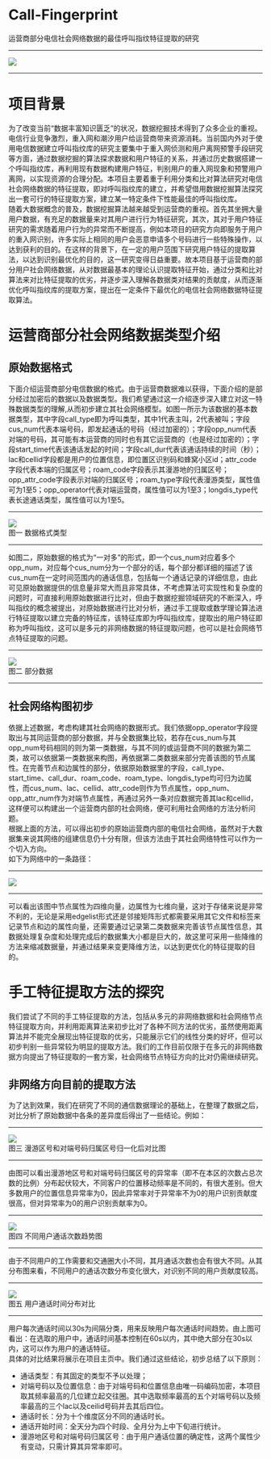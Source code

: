 Call-Fingerprint
===========================
运营商部分电信社会网络数据的最佳呼叫指纹特征提取的研究
****
![](https://github.com/bupt-bricklayer/Call-Fingerprint/raw/master/picture/logo.jpg)
****
# 项目背景  
为了改变当前“数据丰富知识匮乏”的状况，数据挖掘技术得到了众多企业的重视。电信行业竞争激烈，重入网和潮汐用户给运营商带来资源消耗。当前国内外对于使用电信数据建立呼叫指纹库的研究主要集中于重入网侦测和用户离网预警手段研究等方面，通过数据挖掘的算法探求数据和用户特征的关系，并通过历史数据搭建一个呼叫指纹库，再利用现有数据构建用户特征，判别用户的重入网现象和预警用户离网，以实现资源的合理分配。本项目主要着重于利用分类和比对算法研究对电信社会网络数据的特征提取，即对呼叫指纹库的建立，并希望借用数据挖掘算法探究出一套可行的特征提取方案，建立某一特定条件下性能最佳的呼叫指纹库。  
随着大数据概念的普及，数据挖掘算法越来越受到运营商的重视。首先其坐拥大量用户数据，有充足的数据量来对其用户进行行为特征研究，其次，其对于用户特征研究的需求随着用户行为的异常而不断提高，例如本项目的研究方向即服务于用户的重入网识别，许多实际上相同的用户会恶意申请多个号码进行一些特殊操作，以达到获利的目的。在这样的背景下，在一定的用户范围下研究用户特征的提取算法，以达到识别最优化的目的，这一研究变得日益重要。故本项目基于运营商的部分用户社会网络数据，从对数据最基本的理论认识提取特征开始，通过分类和比对算法来对比特征提取的优劣，并逐步深入理解各数据类对结果的贡献度，从而逐渐优化呼叫指纹库的提取方案，提出在一定条件下最优化的电信社会网络数据特征提取算法。  
# 运营商部分社会网络数据类型介绍  
## 原始数据格式  
下面介绍运营商部分电信数据的格式。由于运营商数据难以获得，下面介绍的是部分经过加密后的数据以及数据类型。我们希望通过这一介绍逐步深入建立对这一特殊数据类型的理解,从而初步建立其社会网络模型。如图一所示为该数据的基本数据类型，其中字段call_type即为呼叫类型，其中1代表主叫，2代表被叫；字段cus_num代表本端号码，即发起通话的号码（经过加密的）；字段opp_num代表对端的号码，其可能有本运营商的同时也有其它运营商的（也是经过加密的）；字段start_time代表该通话发起的时间；字段call_dur代表该通话持续的时间（秒）；lac和cellid字段都是用户的位置信息，即位置区识别码和蜂窝小区id；attr_code字段代表本端的归属区号；roam_code字段表示其漫游地的归属区号；opp_attr_code字段表示对端的归属区号；roam_type字段代表漫游类型，属性值可为1至5；opp_operator代表对端运营商，属性值可以为1至3；longdis_type代表长途通话类型，属性值可以为1至5。  
****
![](https://github.com/bupt-bricklayer/Call-Fingerprint/raw/master/picture/数据格式类型.png)  
图一 数据格式类型
****
如图二，原始数据的格式为“一对多”的形式，即一个cus_num对应着多个opp_num，对应每个cus_num分为一个部分的话，每个部分都详细的描述了该cus_num在一定时间范围内的通话信息，包括每一个通话记录的详细信息，由此可见原始数据提供的信息量非常大而且非常具体，不考虑算法可实现性和复杂度的问题时，可直接利用原始数据进行比对，但由于数据挖掘领域研究的不断深入，呼叫指纹的概念被提出，对原始数据进行比对分析，通过手工提取或数学理论算法进行特征提取以建立完备的特征库，该特征库即为呼叫指纹库，提取出的用户特征即称为呼叫指纹，这可以是多元的非网络数据的特征提取问题，也可以是社会网络节点特征提取的问题。  
****
![](https://github.com/bupt-bricklayer/Call-Fingerprint/raw/master/picture/部分数据.png)  
图二 部分数据
****
## 社会网络构图初步  
依据上述数据，考虑构建其社会网络的数据形式。我们依据opp_operator字段提取出与其同运营商的部分数据，并与全数据集比较，若存在cus_num与其opp_num号码相同的则为第一类数据，与其不同的或运营商不同的数据为第二类，故可以依据第一类数据来构图，再依据第二类数据来部分完善该图的节点属性。在完善节点和边属性的部分，依据原始数据里的字段，call_type、start_time、call_dur、roam_code、roam_type、longdis_type均可归为边属性，而cus_num、lac、cellid、attr_code则作为节点属性，opp_num、opp_attr_num作为对端节点属性，再通过另外一条对应数据完善其lac和cellid，这样便可以构建出一个运营商内部的社会网络，便可利用社会网络的方法分析问题。  
根据上面的方法，可以得出初步的原始运营商内部的电信社会网络，虽然对于大数据集来说其网络的组建信息仍十分有限，但该方法由于其社会网络特性可以作为一个切入方向。  
如下为网络中的一条路径：  
****
![](https://github.com/bupt-bricklayer/Call-Fingerprint/raw/master/picture/网络路径.png)  
****
可以看出该图中节点属性为四维向量，边属性为七维向量，这对于存储来说是非常不利的，无论是采用edgelist形式还是邻接矩阵形式都需要采用其它文件和标签来记录节点和边的属性向量，还需要通过记录第二类数据来完善该节点属性信息，其数据处理复杂度和处理完成后的数据集大小都是巨大的，故这里可采用一些降维的方法来缩减数据量，并通过结果来变更降维方法，以达到更优化的特征提取的目的。  
# 手工特征提取方法的探究  
我们尝试了不同的手工特征提取的方法，包括从多元的非网络数据和社会网络节点特征提取方向，并利用距离算法来初步比对了各种不同方法的优劣，虽然使用距离算法并不能完全展现出特征提取的优劣，只能展示它们的线性分类的好坏，但可以初步判别一些异常较为明显的提取方法。我们的工作目前仅限于在多元的非网络数据方向提出了特征提取的一套方案，社会网络节点特征方向的比对仍需继续研究。  
## 非网络方向目前的提取方法  
为了达到效果，我们在研究了不同的通信数据理论的基础上，在整理了数据之后，对比分析了原始数据中各条的差异度后得出了一些结论。例如：  
****
![](https://github.com/bupt-bricklayer/Call-Fingerprint/raw/master/picture/漫游区号和对端号码归属区号归一化后对比图.png)  
图三 漫游区号和对端号码归属区号归一化后对比图
****
由图可以看出漫游地区号和对端号码归属区号的异常率（即不在本区的次数占总次数的比例）分布起伏较大，不同客户的位置移动频率是不同的，有很大差别。但大多数用户的位置信息异常率为0，因此异常率对于异常率不为0的用户识别贡献度很高，但对异常率为0的用户识别贡献率为0。  
****
![](https://github.com/bupt-bricklayer/Call-Fingerprint/raw/master/picture/不同用户通话次数趋势图.png)  
图四 不同用户通话次数趋势图
****
由于不同用户的工作需要和交通圈大小不同，其月通话次数也会有很大不同。从其分布图来看，不同用户的通话次数分布变化很大，对识别不同的用户贡献度较高。  
****
![](https://github.com/bupt-bricklayer/Call-Fingerprint/raw/master/picture/用户通话时间分布对比.png)  
图五 用户通话时间分布对比
****
用户每次通话时间以30s为间隔分类，用来反映用户每次通话时间趋势。由上图可看出：在选取的用户中，通话时间基本控制在60s以内，其中绝大部分在30s以内，这可以作为用户的通话特征。  
具体的对比结果将展示在项目主页中。我们通过这些结论，初步总结了以下原则：  
- 通话类型：有其固定的类型不予以处理；
- 对端号码以及位置信息：由于对端号码和位置信息由唯一码编码加密，本项目取其频率最高的几位建立起交往圈。其中选取频率最高的五个对端号码以及频率最高的三个lac以及ceilid号码并去其后四位。
- 通话时长：分为十个维度区分不同的通话时长。
- 通话开始时间：全天分为四个时段、全月分为上中下旬进行统计。
- 漫游地区号和对端号码归属区号：由于用户通话位置的确定性，这两个属性少有变动，只需计算其异常率即可。
